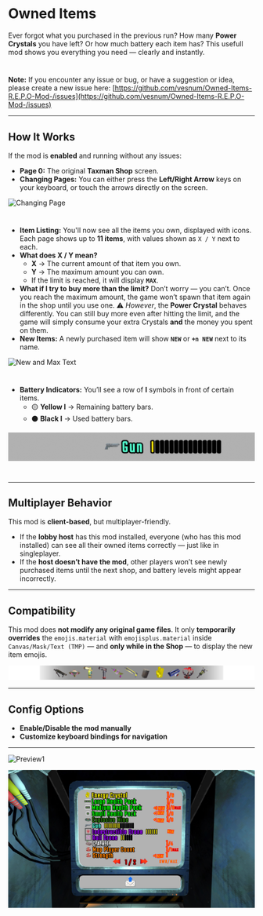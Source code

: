 # Owned Items

Ever forgot what you purchased in the previous run?
How many **Power Crystals** you have left?
Or how much battery each item has?
This usefull mod shows you everything you need — clearly and instantly.

#

**Note:**
If you encounter any issue or bug, or have a suggestion or idea, please create a new issue here:
[https://github.com/vesnum/Owned-Items-R.E.P.O-Mod-/issues](https://github.com/vesnum/Owned-Items-R.E.P.O-Mod-/issues)

---

## How It Works

If the mod is **enabled** and running without any issues:

- **Page 0:** The original **Taxman Shop** screen.
- **Changing Pages:** You can either press the **Left/Right Arrow** keys on your keyboard, or touch the arrows directly on the screen.

![Changing Page](images/changingpage.gif)
#
- **Item Listing:** You'll now see all the items you own, displayed with icons.
  Each page shows up to **11 items**, with values shown as `X / Y` next to each.
- **What does X / Y mean?**
  - **X** → The current amount of that item you own.
  - **Y** → The maximum amount you can own.
  - If the limit is reached, it will display **`MAX`**.
- **What if I try to buy more than the limit?**
  Don’t worry — you can’t. Once you reach the maximum amount, the game won’t spawn that item again in the shop until you use one.
  ⚠️ *However*, the **Power Crystal** behaves differently.
  You can still buy more even after hitting the limit, and the game will simply consume your extra Crystals **and** the money you spent on them.
- **New Items:** A newly purchased item will show **`NEW`** or **`+n NEW`** next to its name.

![New and Max Text](https://i.ibb.co/rfmDR5jH/newandmaxtext.gif)
#
- **Battery Indicators:**
  You’ll see a row of **I** symbols in front of certain items.
  - 🟡 **Yellow I** → Remaining battery bars.
  - ⚫ **Black I** → Used battery bars.

![Item Battery](images/battery_1.gif)
#
---

## Multiplayer Behavior

This mod is **client-based**, but multiplayer-friendly.

- If the **lobby host** has this mod installed, everyone (who has this mod installed) can see all their owned items correctly — just like in singleplayer.
- If the **host doesn’t have the mod**, other players won’t see newly purchased items until the next shop, and battery levels might appear incorrectly.

---

## Compatibility

This mod does **not modify any original game files**.
It only **temporarily overrides** the `emojis.material` with `emojisplus.material` inside
`Canvas/Mask/Text (TMP)` — and **only while in the Shop** —
to display the new item emojis.

![New Item Icons](images/itemicons.png)

---

## Config Options

- **Enable/Disable the mod manually**
- **Customize keyboard bindings for navigation**

---

![Preview1](https://i.ibb.co/hxckpZV9/preview.gif)

![Preview2](images/preview2.jpg)
#





